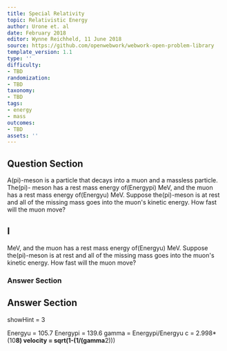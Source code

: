 ```yaml
---
title: Special Relativity
topic: Relativistic Energy
author: Urone et. al
date: February 2018
editor: Wynne Reichheld, 11 June 2018
source: https://github.com/openwebwork/webwork-open-problem-library
template_version: 1.1
type: ''
difficulty:
- TBD
randomization:
- TBD
taxonomy:
- TBD
tags:
- energy
- mass
outcomes:
- TBD
assets: ''
---
```


## Question Section 

A(pi)-meson is a particle that decays into a muon and a massless particle. The(pi)-
meson has a rest mass energy of(Energypi) MeV, and the muon has a rest mass energy of(Energyu) MeV. Suppose the(pi)-meson is at rest and all of the missing mass goes into the muon's kinetic energy. How fast will the muon move?

## I
MeV, and the muon has a rest mass energy of(Energyu) MeV. Suppose the(pi)-meson is at rest and all of the missing mass goes into the muon's kinetic energy. How fast will the muon move?
### Answer Section


## Answer Section

showHint = 3

Energyu = 105.7
Energypi = 139.6
gamma = Energypi/Energyu
c = 2.998*(10**8)
velocity = sqrt(1-(1/(gamma**2)))